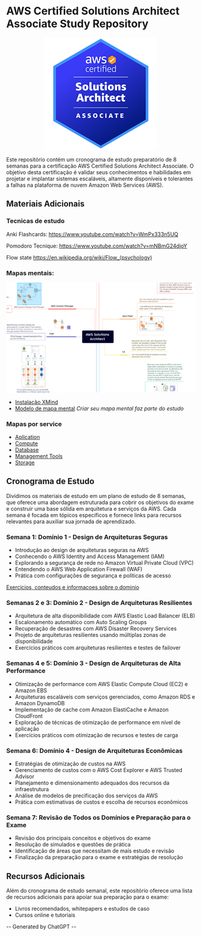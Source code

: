 # AWS Certified Solutions Architect Associate Study Repository

<p align="center" width="100%">
    <img src="./badge.png"> 
</p>

Este repositório contém um cronograma de estudo preparatório de 8 semanas para a certificação AWS Certified Solutions Architect Associate. O objetivo desta certificação é validar seus conhecimentos e habilidades em projetar e implantar sistemas escaláveis, altamente disponíveis e tolerantes a falhas na plataforma de nuvem Amazon Web Services (AWS).


## Materiais Adicionais

### Tecnicas de estudo

Anki Flashcards:
https://www.youtube.com/watch?v=WmPx333n5UQ

Pomodoro Tecnique:
https://www.youtube.com/watch?v=mNBmG24djoY

Flow state
https://en.wikipedia.org/wiki/Flow_(psychology)

### Mapas mentais:

<p align="center" width="100%">
    <img src="./mapa.png"> 
</p>

- [Instalação XMind](https://xmind.app/desktop/thank-you-for-downloading/)
- [Modelo de mapa mental](./aws-mindmap.xmind) *Criar seu mapa mental faz parte do estudo*

### Mapas por service

- [Aplication](./mapas/AWS%20Aplication.xmind)
- [Compute](./mapas/AWS%20Compute.xmind)
- [Database](./mapas/AWS%20Database.xmind)
- [Management Tools](./mapas/AWS%20Management%20Tools.xmind)
- [Storage](./mapas/AWS%20Storage.xmind)


## Cronograma de Estudo

Dividimos os materiais de estudo em um plano de estudo de 8 semanas, que oferece uma abordagem estruturada para cobrir os objetivos do exame e construir uma base sólida em arquitetura e serviços da AWS. Cada semana é focada em tópicos específicos e fornece links para recursos relevantes para auxiliar sua jornada de aprendizado.

### Semana 1: Domínio 1 - Design de Arquiteturas Seguras
- Introdução ao design de arquiteturas seguras na AWS
- Conhecendo o AWS Identity and Access Management (IAM)
- Explorando a segurança de rede no Amazon Virtual Private Cloud (VPC)
- Entendendo o AWS Web Application Firewall (WAF)
- Prática com configurações de segurança e políticas de acesso

[Exercicios, conteudos e informacoes sobre o dominio](./dominio_1_design_arquiteturas_seguras/README.md)


### Semanas 2 e 3: Domínio 2 - Design de Arquiteturas Resilientes
- Arquitetura de alta disponibilidade com AWS Elastic Load Balancer (ELB)
- Escalonamento automático com Auto Scaling Groups
- Recuperação de desastres com AWS Disaster Recovery Services
- Projeto de arquiteturas resilientes usando múltiplas zonas de disponibilidade
- Exercícios práticos com arquiteturas resilientes e testes de failover

### Semanas 4 e 5: Domínio 3 - Design de Arquiteturas de Alta Performance
- Otimização de performance com AWS Elastic Compute Cloud (EC2) e Amazon EBS
- Arquiteturas escaláveis com serviços gerenciados, como Amazon RDS e Amazon DynamoDB
- Implementação de cache com Amazon ElastiCache e Amazon CloudFront
- Exploração de técnicas de otimização de performance em nível de aplicação
- Exercícios práticos com otimização de recursos e testes de carga

### Semana 6: Domínio 4 - Design de Arquiteturas Econômicas
- Estratégias de otimização de custos na AWS
- Gerenciamento de custos com o AWS Cost Explorer e AWS Trusted Advisor
- Planejamento e dimensionamento adequados dos recursos da infraestrutura
- Análise de modelos de precificação dos serviços da AWS
- Prática com estimativas de custos e escolha de recursos econômicos

### Semana 7: Revisão de Todos os Domínios e Preparação para o Exame
- Revisão dos principais conceitos e objetivos do exame
- Resolução de simulados e questões de prática
- Identificação de áreas que necessitam de mais estudo e revisão
- Finalização da preparação para o exame e estratégias de resolução

## Recursos Adicionais

Além do cronograma de estudo semanal, este repositório oferece uma lista de recursos adicionais para apoiar sua preparação para o exame:

- Livros recomendados, whitepapers e estudos de caso
- Cursos online e tutoriais


-- Generated by ChatGPT --
